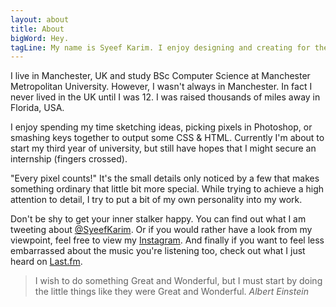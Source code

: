 ```yaml
---
layout: about
title: About
bigWord: Hey.
tagLine: My name is Syeef Karim. I enjoy designing and creating for the web.
---
```


I live in Manchester, UK and study BSc Computer Science at Manchester Metropolitan University. However, I wasn't always in Manchester. In fact I never lived in the UK until I was 12. I was raised thousands of miles away in Florida, USA.

I enjoy spending my time sketching ideas, picking pixels in Photoshop, or smashing keys together to output some CSS & HTML. Currently I'm about to start my third year of university, but still have hopes that I might secure an internship (fingers crossed).

"Every pixel counts!" It's the small details only noticed by a few that makes something ordinary that little bit more special. While trying to achieve a high attention to detail, I try to put a bit of my own personality into my work.

Don't be shy to get your inner stalker happy. You can find out what I am tweeting about <a id="about-links" href="http://www.twitter.com/syeefkarim">@SyeefKarim</a>. Or if you would rather have a look from my viewpoint, feel free to view my <a id="about-links" href="http://www.instagram.com/syeef">Instagram</a>. And finally if you want to feel less embarrassed about the music you're listening too, check out what I just heard on <a id="about-links" href="http://www.last.fm/user/Syeef">Last.fm</a>.

>I wish to do something Great and Wonderful, but I must start by doing the little things like they were Great and Wonderful. <cite>Albert Einstein</cite>